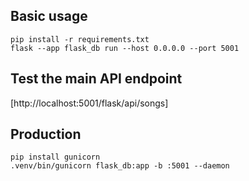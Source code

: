 ## Basic usage
`pip install -r requirements.txt`   
`flask --app flask_db run --host 0.0.0.0 --port 5001`   

## Test the main API endpoint
[http://localhost:5001/flask/api/songs]

## Production
`pip install gunicorn`   
`.venv/bin/gunicorn flask_db:app -b :5001 --daemon`